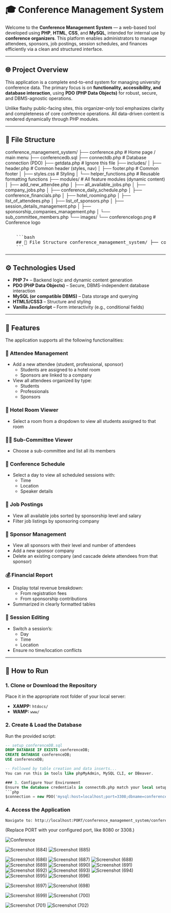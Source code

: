 # 🎓 Conference Management System

Welcome to the **Conference Management System** — a web-based tool developed using **PHP**, **HTML**, **CSS**, and **MySQL**, intended for internal use by **conference organizers**. This platform enables administrators to manage attendees, sponsors, job postings, session schedules, and finances efficiently via a clean and structured interface.

---

## 🌐 Project Overview

This application is a complete end-to-end system for managing university conference data. The primary focus is on **functionality, accessibility, and database interaction**, using **PDO (PHP Data Objects)** for robust, secure, and DBMS-agnostic operations.

Unlike flashy public-facing sites, this organizer-only tool emphasizes clarity and completeness of core conference operations. All data-driven content is rendered dynamically through PHP modules.

---

## 📁 File Structure

conference_management_system/
├── conference.php              # Home page / main menu
├── conferencedb.sql
├── connectdb.php               # Database connection (PDO)
├── getdata.php                 # Ignore this file
├── includes/
│   ├── header.php              # Common header (styles, nav)
│   ├── footer.php              # Common footer
│   ├── styles.css              # Styling
│   └── helper_functions.php    # Reusable formatting functions
├── modules/                    # All feature modules (dynamic content)
│   ├── add_new_attendee.php
│   ├── all_available_jobs.php
│   ├── company_jobs.php
│   ├── conference_daily_schedule.php
│   ├── conference_financials.php
│   ├── hotel_rooming.php
│   ├── list_of_attendees.php
│   ├── list_of_sponsors.php
│   ├── session_details_management.php
│   ├── sponsorship_companies_management.php
│   └── sub_committee_members.php
└── images/
    └── conferencelogo.png      # Conference logo 



<pre> 
    ```bash 
    ## 📁 File Structure conference_management_system/ ├── conference.php # Home page / main menu ├── conferencedb.sql ├── connectdb.php # Database connection (PDO) ├── getdata.php # Ignore this file ├── includes/ │ ├── header.php # Common header (styles, nav) │ ├── footer.php # Common footer │ ├── styles.css # Styling │ └── helper_functions.php # Reusable formatting functions ├── modules/ # All feature modules (dynamic content) │ ├── add_new_attendee.php │ ├── all_available_jobs.php │ ├── company_jobs.php │ ├── conference_daily_schedule.php │ ├── conference_financials.php │ ├── hotel_rooming.php │ ├── list_of_attendees.php │ ├── list_of_sponsors.php │ ├── session_details_management.php │ ├── sponsorship_companies_management.php │ └── sub_committee_members.php └── images/ └── conferencelogo.png # Conference logo 
    ``` 
</pre>

---

## ⚙️ Technologies Used

- **PHP 7+** – Backend logic and dynamic content generation
- **PDO (PHP Data Objects)** – Secure, DBMS-independent database interaction
- **MySQL (or compatible DBMS)** – Data storage and querying
- **HTML5/CSS3** – Structure and styling
- **Vanilla JavaScript** – Form interactivity (e.g., conditional fields)

---

## 🚀 Features

The application supports all the following functionalities:

### 👥 Attendee Management

- Add a new attendee (student, professional, sponsor)
  - Students are assigned to a hotel room
  - Sponsors are linked to a company
- View all attendees organized by type:
  - Students
  - Professionals
  - Sponsors

### 🏨 Hotel Room Viewer

- Select a room from a dropdown to view all students assigned to that room

### 🧑‍💼 Sub-Committee Viewer

- Choose a sub-committee and list all its members

### 📆 Conference Schedule

- Select a day to view all scheduled sessions with:
  - Time
  - Location
  - Speaker details

### 💼 Job Postings

- View all available jobs sorted by sponsorship level and salary
- Filter job listings by sponsoring company

### 🏢 Sponsor Management

- View all sponsors with their level and number of attendees
- Add a new sponsor company
- Delete an existing company (and cascade delete attendees from that sponsor)

### 💰 Financial Report

- Display total revenue breakdown:
  - From registration fees
  - From sponsorship contributions
- Summarized in clearly formatted tables

### 🔁 Session Editing

- Switch a session’s:
  - Day
  - Time
  - Location
- Ensure no time/location conflicts

---

## 🧪 How to Run

### 1. Clone or Download the Repository
Place it in the appropriate root folder of your local server:
- **XAMPP:** `htdocs/`
- **WAMP:** `www/`

### 2. Create & Load the Database
Run the provided script:

```sql
-- setup_conferenceDB.sql
DROP DATABASE IF EXISTS conferenceDB;
CREATE DATABASE conferenceDB;
USE conferenceDB;

-- Followed by table creation and data inserts...
You can run this in tools like phpMyAdmin, MySQL CLI, or DBeaver.

### 3. Configure Your Environment
Ensure the database credentials in connectdb.php match your local setup:
```php
$connection = new PDO('mysql:host=localhost;port=3308;dbname=conferenceDB', 'root', '');
```

### 4. Access the Application
```bash
Navigate to: http://localhost:PORT/conference_management_system/conference.php
```
(Replace PORT with your configured port, like 8080 or 3308.)







![Conference](https://github.com/user-attachments/assets/cf1a1832-8c8d-4175-97d5-4990d06b2979)




![Screenshot (684)](https://github.com/user-attachments/assets/f4d1f917-8648-4973-a6ee-a201af5fba6b)
![Screenshot (685)](https://github.com/user-attachments/assets/2d575bce-235e-4a3c-96f1-ba032cceac9d)

![Screenshot (686)](https://github.com/user-attachments/assets/b3bd9904-ebfd-4196-a46b-8e266c27c2fa)
![Screenshot (687)](https://github.com/user-attachments/assets/de5dde28-6db9-47ec-a89d-02203a39139f)
![Screenshot (688)](https://github.com/user-attachments/assets/929dfc2f-06f1-4d96-b056-ce61921e2931)
![Screenshot (689)](https://github.com/user-attachments/assets/9a3acca4-03ce-4d3f-bac4-508185cc9032)
![Screenshot (690)](https://github.com/user-attachments/assets/92722e78-98f5-4148-8e2e-96ed3acc3559)
![Screenshot (691)](https://github.com/user-attachments/assets/17c837bc-444a-4723-b821-a0b11767f324)
![Screenshot (692)](https://github.com/user-attachments/assets/9c04e390-0c47-4004-9c99-90645a685a5b)
![Screenshot (693)](https://github.com/user-attachments/assets/7d392462-2ac9-4321-b817-99f7afd6e3c4)
![Screenshot (694)](https://github.com/user-attachments/assets/a9468202-e1fa-45ec-9452-12edbf2a08f2)
![Screenshot (695)](https://github.com/user-attachments/assets/8cbb510b-452c-462c-a8b0-68256c81f359)
![Screenshot (696)](https://github.com/user-attachments/assets/b93577c9-6cc7-4915-b323-d357127c92cf)

![Screenshot (697)](https://github.com/user-attachments/assets/9f994151-1d9c-4a78-9d69-a10d258bae2b)
![Screenshot (698)](https://github.com/user-attachments/assets/ec95f86d-0869-45b7-a4a9-08039d13a1a1)

![Screenshot (699)](https://github.com/user-attachments/assets/d2f55605-98dc-4bdf-aabd-a98d484256aa)
![Screenshot (700)](https://github.com/user-attachments/assets/12518ef4-d5d7-4ad5-a402-d1a3632ce63e)


![Screenshot (701)](https://github.com/user-attachments/assets/cb9ffbc5-139e-4d85-9870-cf914be2b108)
![Screenshot (702)](https://github.com/user-attachments/assets/834d01a5-6cf8-457b-b0b9-1c4ef6aba95f)
